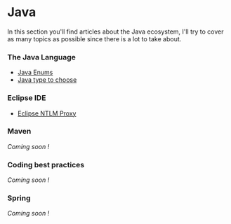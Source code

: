 # Java

In this section you'll find articles about the Java ecosystem, I'll try to cover as many topics as possible since there is a lot to take about.

### The Java Language

* [Java Enums](enums.html)
* [Java type to choose](java-types.html)

### Eclipse IDE

* [Eclipse NTLM Proxy](eclipse-ntlm.html)

### Maven

*Coming soon !*

### Coding best practices

*Coming soon !*

### Spring

*Coming soon !*